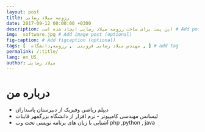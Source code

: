 ```yaml
---
layout: post
title: رزومه میلاد رضایی
date: 2017-09-12 00:00:00 +0300
description: این پست برای ساخت رزومه میلاد رضایی ایجاد شده است # Add post description (optional)
img:  software.jpg # Add image post (optional)
fig-caption: # Add figcaption (optional)
tags: [  مهندس میلاد رضایی قزوینی  , رزومه,دانشگاه , ] # add tag
permalink: /:title/
lang: en_US
author: میلاد رضایی
---
```


# درباره من
* دیپلم ریاضی وفیزیک از دبیرستان پاسداران
* لیسانس مهندسی کامپیوتر - نرم افزار از دانشگاه بزرگمهر قاینات
* آشنایی با زبان های برنامه نویسی تحت وب php ,python , java
